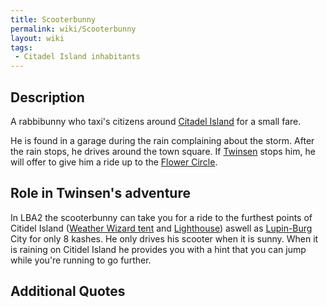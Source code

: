 ```yaml
---
title: Scooterbunny
permalink: wiki/Scooterbunny
layout: wiki
tags:
 - Citadel Island inhabitants
---
```


## Description

A rabbibunny who taxi's citizens around [Citadel
Island](Citadel_Island "wikilink") for a small fare.

He is found in a garage during the rain complaining about the storm.
After the rain stops, he drives around the town square. If
[Twinsen](Twinsen "wikilink") stops him, he will offer to give him a
ride up to the [Flower Circle](Ridge_of_the_Flowers_Circle‏‎ "wikilink").

## Role in Twinsen's adventure

In LBA2 the scooterbunny can take you for a ride to the furthest points
of Citidel Island ([Weather Wizard tent](Weather_Wizard_tent "wikilink")
and [Lighthouse](Lighthouse "wikilink")) aswell as
[Lupin-Burg](Lupin-Burg "wikilink") City for only 8 kashes. He only
drives his scooter when it is sunny. When it is raining on Citidel
Island he provides you with a hint that you can jump while you're
running to go further.

## Additional Quotes
